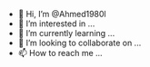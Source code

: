 - 👋 Hi, I’m @Ahmed1980l
- 👀 I’m interested in ...
- 🌱 I’m currently learning ...
- 💞️ I’m looking to collaborate on ...
- 📫 How to reach me ...

<!---
Ahmed1980l/Ahmed1980l is a ✨ special ✨ repository because its `README.md` (this file) appears on your GitHub profile.
You can click the Preview link to take a look at your changes.
--->
